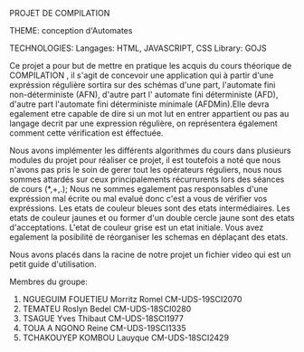 
PROJET DE COMPILATION


THEME: conception d'Automates

TECHNOLOGIES:
Langages: HTML, JAVASCRIPT, CSS
Library: GOJS 


Ce projet a pour but de mettre en pratique les acquis du
  cours théorique de COMPILATION , il s'agit de concevoir une
  application qui à partir d'une expréssion régulière sortira
  sur des schémas d'une part, l'automate fini non-déterministe
  (AFN), d'autre part l' automate fini déterministe (AFD),
  d'autre part l'automate fini déterministe minimale (AFDMin).Elle devra egalement etre capable de dire si un mot lut en
  entrer appartient ou pas au langage decrit par une
  expression régulière, on représentera également comment
  cette vérification est éffectuée.


Nous avons implémenter les
  différents algorithmes du cours dans plusieurs modules du
  projet pour réaliser ce projet, il est toutefois a noté que
  nous n'avons pas pris le soin de gerer tout les opérateurs
  réguliers, nous nous sommes attardés sur ceux principalements
  récurrurents lors des séances de cours (*,+,.); Nous ne sommes
  egalement pas responsables d'une expréssion mal écrite ou
  mal evalué donc c'est a vous de vérifier vos expréssions.
Les etats de couleur bleues sont des etats intermédiaires.
Les etats de couleur jaunes et ou former d'un double cercle
  jaune sont des etats d'acceptations.
L'etat de couleur grise est un etat initiale.
Vous avez egalement la posibilité de réorganiser les schemas 
    en déplaçant des etats.


Nous avons placés dans la racine de notre projet un fichier 
  video qui est un petit guide d'utilisation.

Membres du groupe:

1. NGUEGUIM FOUETIEU Morritz Romel      CM-UDS-19SCI2070
2. TEMATEU Roslyn Bedel                 CM-UDS-18SCI0280
3. TSAGUE Yves Thibaut                  CM-UDS-18SCI1977
4. TOUA A NGONO Reine                   CM-UDS-19SCI1335
5. TCHAKOUYEP KOMBOU Lauyque            CM-UDS-18SCI2429